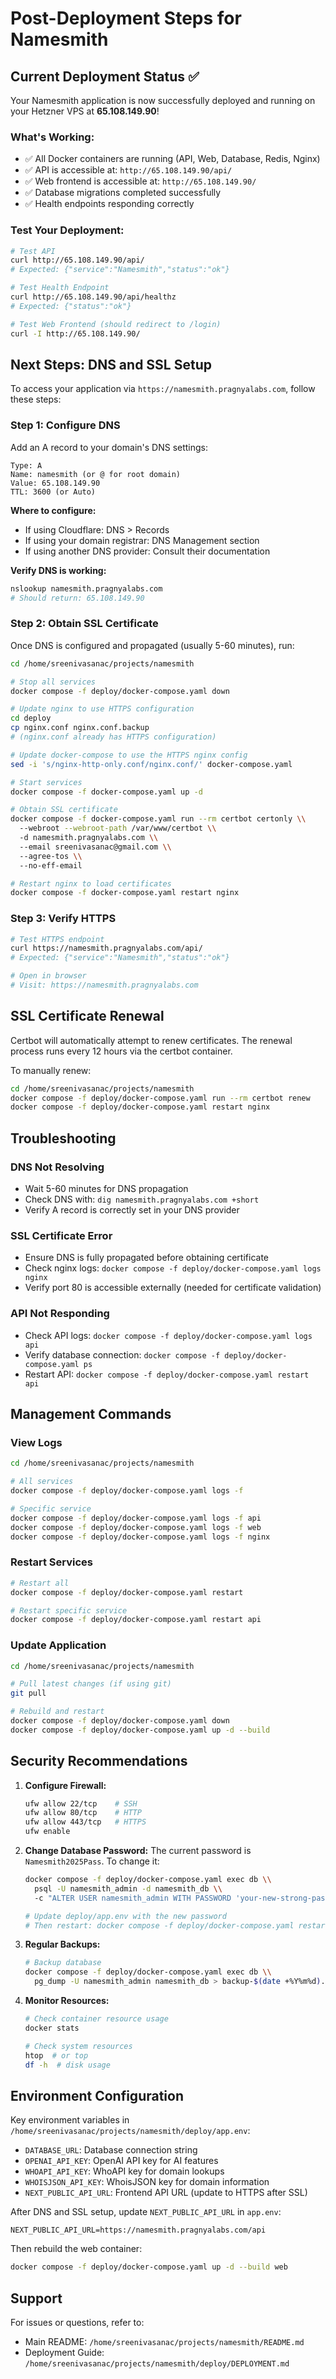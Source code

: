 # Post-Deployment Steps for Namesmith

## Current Deployment Status ✅

Your Namesmith application is now successfully deployed and running on your Hetzner VPS at **65.108.149.90**!

### What's Working:
- ✅ All Docker containers are running (API, Web, Database, Redis, Nginx)
- ✅ API is accessible at: `http://65.108.149.90/api/`
- ✅ Web frontend is accessible at: `http://65.108.149.90/`
- ✅ Database migrations completed successfully
- ✅ Health endpoints responding correctly

### Test Your Deployment:
```bash
# Test API
curl http://65.108.149.90/api/
# Expected: {"service":"Namesmith","status":"ok"}

# Test Health Endpoint
curl http://65.108.149.90/api/healthz
# Expected: {"status":"ok"}

# Test Web Frontend (should redirect to /login)
curl -I http://65.108.149.90/
```

## Next Steps: DNS and SSL Setup

To access your application via `https://namesmith.pragnyalabs.com`, follow these steps:

### Step 1: Configure DNS

Add an A record to your domain's DNS settings:

```
Type: A
Name: namesmith (or @ for root domain)
Value: 65.108.149.90
TTL: 3600 (or Auto)
```

**Where to configure:**
- If using Cloudflare: DNS > Records
- If using your domain registrar: DNS Management section
- If using another DNS provider: Consult their documentation

**Verify DNS is working:**
```bash
nslookup namesmith.pragnyalabs.com
# Should return: 65.108.149.90
```

### Step 2: Obtain SSL Certificate

Once DNS is configured and propagated (usually 5-60 minutes), run:

```bash
cd /home/sreenivasanac/projects/namesmith

# Stop all services
docker compose -f deploy/docker-compose.yaml down

# Update nginx to use HTTPS configuration
cd deploy
cp nginx.conf nginx.conf.backup
# (nginx.conf already has HTTPS configuration)

# Update docker-compose to use the HTTPS nginx config
sed -i 's/nginx-http-only.conf/nginx.conf/' docker-compose.yaml

# Start services
docker compose -f docker-compose.yaml up -d

# Obtain SSL certificate
docker compose -f docker-compose.yaml run --rm certbot certonly \\
  --webroot --webroot-path /var/www/certbot \\
  -d namesmith.pragnyalabs.com \\
  --email sreenivasanac@gmail.com \\
  --agree-tos \\
  --no-eff-email

# Restart nginx to load certificates
docker compose -f docker-compose.yaml restart nginx
```

### Step 3: Verify HTTPS

```bash
# Test HTTPS endpoint
curl https://namesmith.pragnyalabs.com/api/
# Expected: {"service":"Namesmith","status":"ok"}

# Open in browser
# Visit: https://namesmith.pragnyalabs.com
```

## SSL Certificate Renewal

Certbot will automatically attempt to renew certificates. The renewal process runs every 12 hours via the certbot container.

To manually renew:
```bash
cd /home/sreenivasanac/projects/namesmith
docker compose -f deploy/docker-compose.yaml run --rm certbot renew
docker compose -f deploy/docker-compose.yaml restart nginx
```

## Troubleshooting

### DNS Not Resolving
- Wait 5-60 minutes for DNS propagation
- Check DNS with: `dig namesmith.pragnyalabs.com +short`
- Verify A record is correctly set in your DNS provider

### SSL Certificate Error
- Ensure DNS is fully propagated before obtaining certificate
- Check nginx logs: `docker compose -f deploy/docker-compose.yaml logs nginx`
- Verify port 80 is accessible externally (needed for certificate validation)

### API Not Responding
- Check API logs: `docker compose -f deploy/docker-compose.yaml logs api`
- Verify database connection: `docker compose -f deploy/docker-compose.yaml ps`
- Restart API: `docker compose -f deploy/docker-compose.yaml restart api`

## Management Commands

### View Logs
```bash
cd /home/sreenivasanac/projects/namesmith

# All services
docker compose -f deploy/docker-compose.yaml logs -f

# Specific service
docker compose -f deploy/docker-compose.yaml logs -f api
docker compose -f deploy/docker-compose.yaml logs -f web
docker compose -f deploy/docker-compose.yaml logs -f nginx
```

### Restart Services
```bash
# Restart all
docker compose -f deploy/docker-compose.yaml restart

# Restart specific service
docker compose -f deploy/docker-compose.yaml restart api
```

### Update Application
```bash
cd /home/sreenivasanac/projects/namesmith

# Pull latest changes (if using git)
git pull

# Rebuild and restart
docker compose -f deploy/docker-compose.yaml down
docker compose -f deploy/docker-compose.yaml up -d --build
```

## Security Recommendations

1. **Configure Firewall:**
   ```bash
   ufw allow 22/tcp    # SSH
   ufw allow 80/tcp    # HTTP
   ufw allow 443/tcp   # HTTPS
   ufw enable
   ```

2. **Change Database Password:**
   The current password is `Namesmith2025Pass`. To change it:
   ```bash
   docker compose -f deploy/docker-compose.yaml exec db \\
     psql -U namesmith_admin -d namesmith_db \\
     -c "ALTER USER namesmith_admin WITH PASSWORD 'your-new-strong-password';"
   
   # Update deploy/app.env with the new password
   # Then restart: docker compose -f deploy/docker-compose.yaml restart api
   ```

3. **Regular Backups:**
   ```bash
   # Backup database
   docker compose -f deploy/docker-compose.yaml exec db \\
     pg_dump -U namesmith_admin namesmith_db > backup-$(date +%Y%m%d).sql
   ```

4. **Monitor Resources:**
   ```bash
   # Check container resource usage
   docker stats
   
   # Check system resources
   htop  # or top
   df -h  # disk usage
   ```

## Environment Configuration

Key environment variables in `/home/sreenivasanac/projects/namesmith/deploy/app.env`:

- `DATABASE_URL`: Database connection string
- `OPENAI_API_KEY`: OpenAI API key for AI features
- `WHOAPI_API_KEY`: WhoAPI key for domain lookups
- `WHOISJSON_API_KEY`: WhoisJSON key for domain information
- `NEXT_PUBLIC_API_URL`: Frontend API URL (update to HTTPS after SSL)

After DNS and SSL setup, update `NEXT_PUBLIC_API_URL` in `app.env`:
```
NEXT_PUBLIC_API_URL=https://namesmith.pragnyalabs.com/api
```

Then rebuild the web container:
```bash
docker compose -f deploy/docker-compose.yaml up -d --build web
```

## Support

For issues or questions, refer to:
- Main README: `/home/sreenivasanac/projects/namesmith/README.md`
- Deployment Guide: `/home/sreenivasanac/projects/namesmith/deploy/DEPLOYMENT.md`
